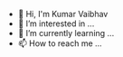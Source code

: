 - 👋 Hi, I'm Kumar Vaibhav
- 👀 I’m interested in ...
- 🌱 I’m currently learning ...
- 📫 How to reach me ...

<!---
KrVaibhav-kvm/KrVaibhav-kvm is a ✨ special ✨ repository because its `README.md` (this file) appears on your GitHub profile.
You can click the Preview link to take a look at your changes.
--->
